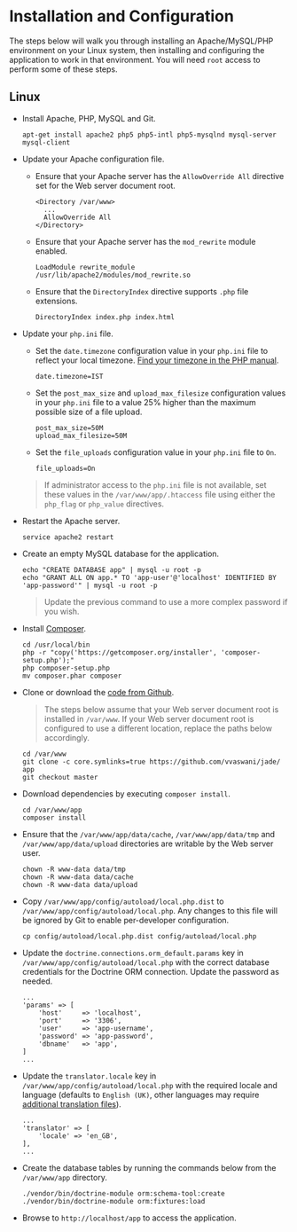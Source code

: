 # Installation and Configuration

The steps below will walk you through installing an Apache/MySQL/PHP environment on your Linux system, then installing and configuring the application to work in that environment. You will need `root` access to perform some of these steps.

## Linux

* Install Apache, PHP, MySQL and Git.

      apt-get install apache2 php5 php5-intl php5-mysqlnd mysql-server mysql-client

* Update your Apache configuration file.

  * Ensure that your Apache server has the `AllowOverride All` directive set for the Web server document root.

        <Directory /var/www>
          ...
          AllowOverride All
        </Directory>

  * Ensure that your Apache server has the `mod_rewrite` module enabled.

        LoadModule rewrite_module /usr/lib/apache2/modules/mod_rewrite.so

  * Ensure that the `DirectoryIndex` directive supports `.php` file extensions.

        DirectoryIndex index.php index.html

* Update your `php.ini` file.

  * Set the `date.timezone` configuration value in your `php.ini` file to reflect your local timezone. [Find your timezone in the PHP manual](http://php.net/manual/en/timezones.php).

        date.timezone=IST

  * Set the `post_max_size` and `upload_max_filesize` configuration values in your `php.ini` file to a value 25% higher than the maximum possible size of a file upload.

        post_max_size=50M
        upload_max_filesize=50M

  * Set the `file_uploads` configuration value in your `php.ini` file to `On`.

        file_uploads=On

  > If administrator access to the `php.ini` file is not available, set these values in the `/var/www/app/.htaccess` file using either the `php_flag` or `php_value` directives.

* Restart the Apache server.

      service apache2 restart

* Create an empty MySQL database for the application.

      echo "CREATE DATABASE app" | mysql -u root -p
      echo "GRANT ALL ON app.* TO 'app-user'@'localhost' IDENTIFIED BY 'app-password'" | mysql -u root -p

  > Update the previous command to use a more complex password if you wish.

* Install [Composer](http://getcomposer.org/).

      cd /usr/local/bin
      php -r "copy('https://getcomposer.org/installer', 'composer-setup.php');"
      php composer-setup.php
      mv composer.phar composer

* Clone or download the [code from Github](https://github.com/vvaswani/jade/).

  > The steps below assume that your Web server document root is installed in `/var/www`. If your Web server document root is configured to use a different location, replace the paths below accordingly.

      cd /var/www
      git clone -c core.symlinks=true https://github.com/vvaswani/jade/ app
      git checkout master

* Download dependencies by executing `composer install`.

      cd /var/www/app
      composer install

* Ensure that the `/var/www/app/data/cache`, `/var/www/app/data/tmp` and `/var/www/app/data/upload` directories are writable by the Web server user.

      chown -R www-data data/tmp
      chown -R www-data data/cache
      chown -R www-data data/upload

* Copy `/var/www/app/config/autoload/local.php.dist` to `/var/www/app/config/autoload/local.php`. Any changes to this file will be ignored by Git to enable per-developer configuration.

      cp config/autoload/local.php.dist config/autoload/local.php

* Update the `doctrine.connections.orm_default.params` key in `/var/www/app/config/autoload/local.php` with the correct database credentials for the Doctrine ORM connection. Update the password as needed.

      ...
      'params' => [
          'host'     => 'localhost',
          'port'     => '3306',
          'user'     => 'app-username',
          'password' => 'app-password',
          'dbname'   => 'app',
      ]
      ...

* Update the `translator.locale` key in `/var/www/app/config/autoload/local.php` with the required locale and language (defaults to `English (UK)`, other languages may require [additional translation files](LOCALIZATION.md)).

      ...
      'translator' => [
          'locale' => 'en_GB',
      ],
      ...

* Create the database tables by running the commands below from the `/var/www/app` directory.

      ./vendor/bin/doctrine-module orm:schema-tool:create
      ./vendor/bin/doctrine-module orm:fixtures:load

* Browse to `http://localhost/app` to access the application.